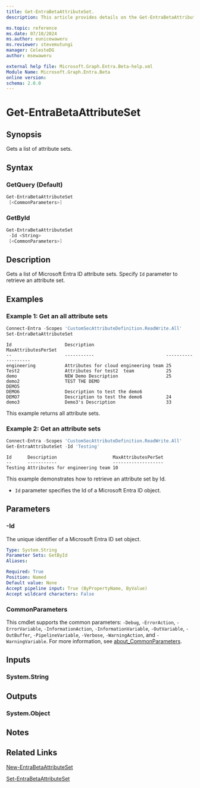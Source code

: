 ```yaml
---
title: Get-EntraBetaAttributeSet.
description: This article provides details on the Get-EntraBetaAttributeSet command.

ms.topic: reference
ms.date: 07/10/2024
ms.author: eunicewaweru
ms.reviewer: stevemutungi
manager: CelesteDG
author: msewaweru

external help file: Microsoft.Graph.Entra.Beta-help.xml
Module Name: Microsoft.Graph.Entra.Beta
online version:
schema: 2.0.0
---
```


# Get-EntraBetaAttributeSet

## Synopsis

Gets a list of attribute sets.

## Syntax

### GetQuery (Default)

```powershell
Get-EntraBetaAttributeSet 
 [<CommonParameters>]
```

### GetById

```powershell
Get-EntraBetaAttributeSet 
 -Id <String> 
 [<CommonParameters>]
```

## Description

Gets a list of Microsoft Entra ID attribute sets. Specify `Id` parameter to retrieve an attribute set.

## Examples

### Example 1: Get an all attribute sets

```powershell
Connect-Entra -Scopes 'CustomSecAttributeDefinition.ReadWrite.All'
Set-EntraBetaAttributeSet 
```

```Output
Id                    Description                           MaxAttributesPerSet
--                    -----------                           -------------------
engineering           Attributes for cloud engineering team 25
Test2                 Attributes for test2  team            25
demo                  NEW Demo Description                  25
demo2                 TEST THE DEMO
DEMO5
DEMO6                 Description to test the demo6
DEMO7                 Description to test the demo6         24
demo3                 Demo3's Description                   33
```

This example returns all attribute sets.

### Example 2: Get an attribute sets

```powershell
Connect-Entra -Scopes 'CustomSecAttributeDefinition.ReadWrite.All'
Get-EntraAttributeSet -Id 'Testing'
```

```Output
Id      Description                     MaxAttributesPerSet
--      -----------                     -------------------
Testing Attributes for engineering team 10
```

This example demonstrates how to retrieve an attribute set by Id.

- `Id` parameter specifies the Id of a Microsoft Entra ID object.

## Parameters

### -Id

The unique identifier of a Microsoft Entra ID set object.

```yaml
Type: System.String
Parameter Sets: GetById
Aliases:

Required: True
Position: Named
Default value: None
Accept pipeline input: True (ByPropertyName, ByValue)
Accept wildcard characters: False
```

### CommonParameters

This cmdlet supports the common parameters: `-Debug`, `-ErrorAction`, `-ErrorVariable`, `-InformationAction`, `-InformationVariable`, `-OutVariable`, `-OutBuffer`, `-PipelineVariable`, `-Verbose`, `-WarningAction`, and `-WarningVariable`. For more information, see [about_CommonParameters](https://go.microsoft.com/fwlink/?LinkID=113216).

## Inputs

### System.String

## Outputs

### System.Object

## Notes

## Related Links

[New-EntraBetaAttributeSet](New-EntraBetaAttributeSet.md)

[Set-EntraBetaAttributeSet](Set-EntraBetaAttributeSet.md)
